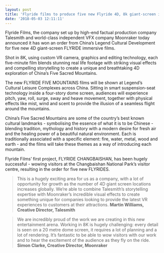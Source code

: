 ```yaml
---
layout: post
title: 'Flyride films to produce five new Flyride 4D, 8k giant-screen immersive films'
date: '2018-05-03 12:11:11'
---
```

Flyride Films, the company set up by high-end factual production company Talesmith and world-class independent VFX company Moonraker today announced it has won an order from China’s Legend Cultural Development for five new 4D giant-screen FLYRIDE immersive films.

Shot in 8K, using custom VR camera, graphics and editing technology, each five-minute film blends stunning real life footage with striking visual effects and compelling storytelling to create a unique and breathtaking 4D exploration of China’s Five Sacred Mountains.

The new FLYRIDE FIVE MOUNTAINS films will be shown at Legend’s Cultural Leisure Complexes across China. Sitting in smart suspension-seat technology inside a four-story dome screen, audiences will experience pitch, yaw, roll, surge, sway and heave movement, together with physical effects like mist, wind and scent to provide the illusion of a seamless flight around the mountains.

China’s Five Sacred Mountains are some of the country’s best known cultural landmarks - symbolising the essence of what it is to be Chinese - blending tradition, mythology and history with a modern desire for fresh air and the healing power of a beautiful natural environment. Each is traditionally associated with a specific element: fire, water, metal, wood and earth - and the films will take these themes as a way of introducing each mountain.

Flyride Films’ first project, FLYRIDE CHANGBAISHAN, has been hugely successful - wowing visitors at the Changbaishan National Park’s visitor centre, resulting in the order for five new FLYRIDES.

> This is a hugely exciting area for us as a company, with a lot of opportunity for growth as the number of 4D giant screen locations increases globally. We’re able to combine Talesmith’s storytelling expertise with Moonraker’s incredible visual effects to create something unique for companies looking to provide the latest VR experiences to customers at their attractions.
> **Martin Williams, Creative Director, Talesmith**

> We are incredibly proud of the work we are creating in this new entertainment arena. Working in 8K is hugely challenging: every detail is seen on a 20 metre dome screen, it requires a lot of planning and a lot of rendering. It’s fantastic to be able to wow visitors with our work and to hear the excitement of the audience as they fly on the ride.
> **Simon Clarke, Creative Director, Moonraker**
